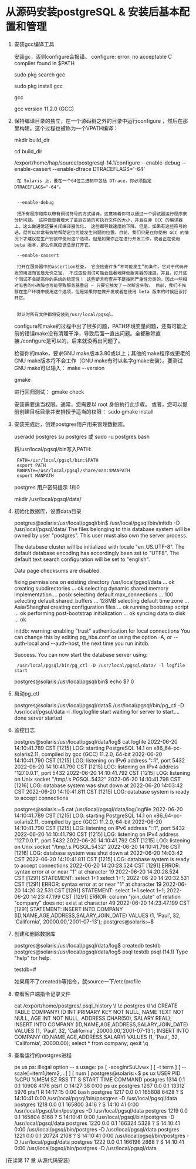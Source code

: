 


# 从源码安装postgreSQL & 安装后基本配置和管理

1. 安装gcc编译工具
	
	
	安装gc，否则configure会报错。
	configure: error: no acceptable C compiler found in $PATH

	sudo pkg search gcc
	
	sudo pkg install gcc

	gcc
	
	gcc version 11.2.0 (GCC)

2. 保持编译目录的独立，在一个源码树之外的目录中运行configure ，然后在那里构建。这个过程也被称为一个VPATH编译：

	mkdir build_dir
	
	cd build_dir

	/export/home/hap/source/postgresql-14.1/configure --enable-debug --enable-cassert --enable-dtrace DTRACEFLAGS='-64'
	
		在 Solaris 上，要在一个64位二进制中包括 DTrace，你必须指定DTRACEFLAGS="-64"。


		--enable-debug
		
		把所有程序和库以带有调试符号的方式编译。这意味着你可以通过一个调试器运行程序来分析问题。 这样做显著增大了最后安装的可执行文件的大小，并且在非 GCC 的编译器上，这么做通常还要关闭编译器优化， 这些都导致速度的下降。但是，如果有这些符号的话，就可以非常有效地帮助定位可能发生问题的位置。目前，我们只是在你使用 GCC 的情况下才建议在生产安装中使用这个选项。但是如果你正在进行开发工作，或者正在使用 beta 版本，那么你就应该总是打开它。

		--enable-cassert
		
		打开在服务器中的assertion检查， 它会检查许多“不可能发生”的条件。它对于代码开发的用途而言是无价之宝， 不过这些测试可能会显著地降低服务器的速度。并且，打开这个测试不会提高你的系统的稳定性！ 这些断言检查并不是按照严重性分类的，因此一些相对无害的小故障也可能导致服务器重启 — 只要它触发了一次断言失败。 目前，我们不推荐在生产环境中使用这个选项，但是如果你在做开发或者在使用 beta 版本的时候应该打开它。


		默认时所有文件都将安装到/usr/local/pgsql。
	configure和make的过程中出了很多问题，PATH环境变量问题，还有可能之前的错误make没有清理干净，导致后面一直出问题。全都删除直接./configure是可以的，后来就没再出问题了。



	检查你的make，要求GNU make版本3.80或以上；其他的make程序或更老的GNU make版本将不会工作（GNU make有时以名字gmake安装）。要测试GNU make可以输入：
		make --version
		
	gmake 

	进行回归测试：
	gmake check


	安装需要适当权限。通常，您需要以 root 身份执行此步骤。 或者，您可以提前创建目标目录并安排授予适当的权限：
	sudo gmake install

3. 安装完成后，创建postgres用户用来管理数据库。

	useradd postgres
	su postgres 或 sudo -u postgres bash

	将/usr/local/pgsql/bin写入PATH:
	
		PATH=/usr/local/pgsql/bin:$PATH
		export PATH
		MANPATH=/usr/local/pgsql/share/man:$MANPATH
		export MANPATH

	postgres 用户密码提示 1和0
	
	mkdir /usr/local/pgsql/data/

4. 初始化数据库，设置data目录

	postgres@solaris:/usr/local/pgsql/bin$ /usr/local/pgsql/bin/initdb -D /usr/local/pgsql/data/
	The files belonging to this database system will be owned by user "postgres".
	This user must also own the server process.

	The database cluster will be initialized with locale "en_US.UTF-8".
	The default database encoding has accordingly been set to "UTF8".
	The default text search configuration will be set to "english".

	Data page checksums are disabled.

	fixing permissions on existing directory /usr/local/pgsql/data ... ok
	creating subdirectories ... ok
	selecting dynamic shared memory implementation ... posix
	selecting default max_connections ... 100
	selecting default shared_buffers ... 128MB
	selecting default time zone ... Asia/Shanghai
	creating configuration files ... ok
	running bootstrap script ... ok
	performing post-bootstrap initialization ... ok
	syncing data to disk ... ok

	initdb: warning: enabling "trust" authentication for local connections
	You can change this by editing pg_hba.conf or using the option -A, or
	--auth-local and --auth-host, the next time you run initdb.

	Success. You can now start the database server using:

		/usr/local/pgsql/bin/pg_ctl -D /usr/local/pgsql/data/ -l logfile start

	postgres@solaris:/usr/local/pgsql/bin$ echo $?
	0

5. 启动pg_ctl

	postgres@solaris:/usr/local/pgsql/data$ /usr/local/pgsql/bin/pg_ctl -D /usr/local/pgsql/data -l ./log/logfile start
	waiting for server to start.... done
	server started



6. 监控日志

	postgres@solaris:/usr/local/pgsql/data/log$ cat logfile 
	2022-06-20 14:10:41.789 CST [1215] LOG:  starting PostgreSQL 14.1 on x86_64-pc-solaris2.11, compiled by gcc (GCC) 11.2.0, 64-bit
	2022-06-20 14:10:41.790 CST [1215] LOG:  listening on IPv6 address "::1", port 5432
	2022-06-20 14:10:41.790 CST [1215] LOG:  listening on IPv4 address "127.0.0.1", port 5432
	2022-06-20 14:10:41.792 CST [1215] LOG:  listening on Unix socket "/tmp/.s.PGSQL.5432"
	2022-06-20 14:10:41.798 CST [1216] LOG:  database system was shut down at 2022-06-20 14:03:42 CST
	2022-06-20 14:10:41.811 CST [1215] LOG:  database system is ready to accept connections


	postgres@solaris:~$ cat /usr/local/pgsql/data/log/logfile
	2022-06-20 14:10:41.789 CST [1215] LOG:  starting PostgreSQL 14.1 on x86_64-pc-solaris2.11, compiled by gcc (GCC) 11.2.0, 64-bit
	2022-06-20 14:10:41.790 CST [1215] LOG:  listening on IPv6 address "::1", port 5432
	2022-06-20 14:10:41.790 CST [1215] LOG:  listening on IPv4 address "127.0.0.1", port 5432
	2022-06-20 14:10:41.792 CST [1215] LOG:  listening on Unix socket "/tmp/.s.PGSQL.5432"
	2022-06-20 14:10:41.798 CST [1216] LOG:  database system was shut down at 2022-06-20 14:03:42 CST
	2022-06-20 14:10:41.811 CST [1215] LOG:  database system is ready to accept connections
	2022-06-20 14:20:28.524 CST [1291] ERROR:  syntax error at or near "1" at character 19
	2022-06-20 14:20:28.524 CST [1291] STATEMENT:  select 1+1
			select 1+1;
	2022-06-20 14:20:32.531 CST [1291] ERROR:  syntax error at or near "1" at character 19
	2022-06-20 14:20:32.531 CST [1291] STATEMENT:  select 1+1
			select 1+1;
	2022-06-20 14:23:47.199 CST [1291] ERROR:  column "join_date" of relation "company" does not exist at character 49
	2022-06-20 14:23:47.199 CST [1291] STATEMENT:  INSERT INTO COMPANY (ID,NAME,AGE,ADDRESS,SALARY,JOIN_DATE) VALUES (1, 'Paul', 32, 'California', 20000.00,'2001-07-13');
	postgres@solaris:~$ 

7. 创建和删除数据库

	postgres@solaris:/usr/local/pgsql/data/log$ createdb testdb
	postgres@solaris:/usr/local/pgsql/data/log$ psql testdb
	psql (14.1)
	Type "help" for help.

	testdb=# 

	如果用不了createdb等指令，就source一下/etc/profile

8. 查看客户端指令记录文件

	cat /export/home/postgres/.psql_history 
	\l
	\c postgres 
	\l
	\d
	CREATE TABLE COMPANY(   ID INT PRIMARY KEY     NOT NULL,   NAME           TEXT    NOT NULL,   AGE            INT     NOT NULL,   ADDRESS        CHAR(50),   SALARY         REAL);
	INSERT INTO COMPANY (ID,NAME,AGE,ADDRESS,SALARY,JOIN_DATE) VALUES (1, 'Paul', 32, 'California', 20000.00,'2001-07-13');
	INSERT INTO COMPANY (ID,NAME,AGE,ADDRESS,SALARY) VALUES (1, 'Paul', 32, 'California', 20000.00);
	select * from company;
	qexit
	\q


9. 查看运行的postgres进程

	ps us
	ps: illegal option -- s
	usage: ps [ -aceglnrSuUvwx ] [ -t term ] [ --scale[=item1,item2,...] ] [ num ]
	postgres@solaris:~$ ps ux
	USER       PID %CPU %MEM   SZ  RSS TT       S    START  TIME COMMAND
	postgres  1314  0.1  0.1 10908 4176 pts/1    O 14:27:38  0:00 ps ux
	postgres  1267  0.0  0.1 13312 5976 pts/1    R 14:17:15  0:00 bash
	postgres  1217  0.0  0.1 165808 6428 ?        S 14:10:41  0:00 /usr/local/pgsql/bin/postgres -D /usr/local/pgsql/data
	postgres  1218  0.0  0.1 165800 3416 ?        S 14:10:41  0:00 /usr/local/pgsql/bin/postgres -D /usr/local/pgsql/data
	postgres  1219  0.0  0.1 165804 6168 ?        S 14:10:41  0:00 /usr/local/pgsql/bin/postgres -D /usr/local/pgsql/data
	postgres  1220  0.0  0.1 166324 5328 ?        S 14:10:41  0:00 /usr/local/pgsql/bin/postgres -D /usr/local/pgsql/data
	postgres  1221  0.0  0.1 20724 2108 ?        S 14:10:41  0:00 /usr/local/pgsql/bin/postgres -D /usr/local/pgsql/data
	postgres  1222  0.0  0.1 166196 2868 ?        S 14:10:41  0:00 /usr/local/pgsql/bin/postgres -D /usr/local/pgsql/data






(在读第 17 章 从源代码安装)








